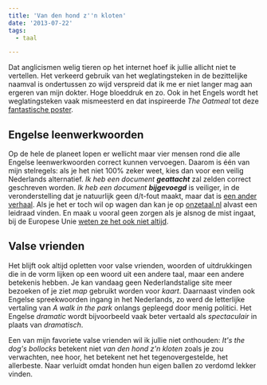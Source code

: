 ```yaml
---
title: 'Van den hond z''n kloten'
date: '2013-07-22'
tags:
  - taal

---
```


Dat anglicismen welig tieren op het internet hoef ik jullie allicht niet te vertellen. Het verkeerd gebruik van het weglatingsteken in de bezittelijke naamval is ondertussen zo wijd verspreid dat ik me er niet langer mag aan ergeren van mijn dokter. Hoge bloeddruk en zo. Ook in het Engels wordt het weglatingsteken vaak mismeesterd en dat inspireerde *The Oatmeal* tot deze [fantastische poster](http://theoatmeal.com/comics/apostrophe).​

## Engelse leenwerkwoorden

Op de hele de planeet lopen er wellicht maar vier mensen rond die alle Engelse leenwerkwoorden correct kunnen vervoegen. Daarom is één van mijn stelregels: als je het niet 100% zeker weet, kies dan voor een veilig Nederlands alternatief. _Ik heb een document **geattacht**_ zal zelden correct geschreven worden. _Ik heb een document **bijgevoegd**_ is veiliger, in de veronderstelling dat je natuurlijk geen d/t-fout maakt, maar dat is [een ander verhaal](http://taaladvies.net/index.php?label=d_t_dt). Als je het er toch wil op wagen dan kan je op [onzetaal.nl](http://www.onzetaal.nl/taaladvies/advies/engelse-werkwoorden) alvast een leidraad vinden. En maak u vooral geen zorgen als je alsnog de mist ingaat, bij de Europese Unie [weten ze het ook niet altijd](http://ec.europa.eu/translation/english/guidelines/documents/misused_english_terminology_eu_publications_en.pdf).


## Valse vrienden

Het blijft ook altijd opletten voor valse vrienden, woorden of uitdrukkingen die in de vorm lijken op een woord uit een andere taal, maar een andere betekenis hebben. Je kan vandaag geen Nederlandstalige site meer bezoeken of je ziet *map* gebruikt worden voor *kaart*. Daarnaast vinden ook Engelse spreekwoorden ingang in het Nederlands, zo werd de letterlijke vertaling van *A walk in the park* onlangs gepleegd door menig politici. Het Engelse *dramatic* wordt bijvoorbeeld vaak beter vertaald als *spectaculair* in plaats van *dramatisch*.

Een van mijn favoriete valse vrienden wil ik jullie niet onthouden: *It's the dog's bollocks* betekent niet *van den hond z'n kloten* zoals je zou verwachten, nee hoor, het betekent net het tegenovergestelde, het allerbeste. Naar verluidt omdat honden hun eigen ballen zo verdomd lekker vinden.


